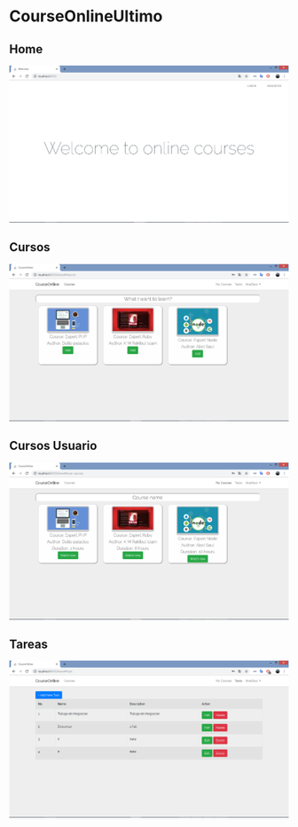 # CourseOnlineUltimo

## Home
![alt text](https://github.com/AbelSaul/CourseOnline/blob/master/MODULOS%20COURSE%20ONLINE/Home.png)


## Cursos

![alt text](https://github.com/AbelSaul/CourseOnline/blob/master/MODULOS%20COURSE%20ONLINE/Cursos.png)

## Cursos Usuario

![alt text](https://github.com/AbelSaul/CourseOnline/blob/master/MODULOS%20COURSE%20ONLINE/Cursos-Usuario.png)

## Tareas

![alt text](https://github.com/AbelSaul/CourseOnline/blob/master/MODULOS%20COURSE%20ONLINE/Tareas.png)
